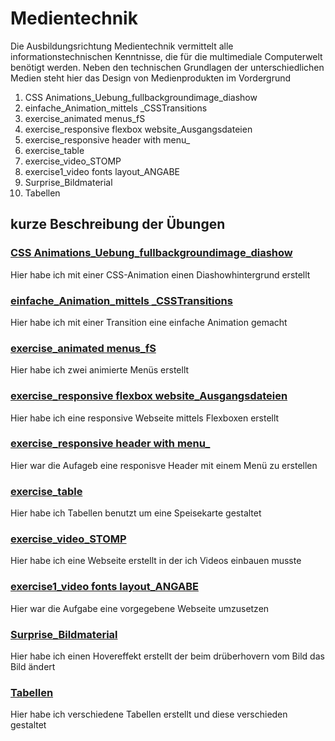 # Medientechnik


Die Ausbildungsrichtung Medientechnik vermittelt alle informationstechnischen
Kenntnisse, die für die multimediale Computerwelt benötigt werden. Neben den technischen Grundlagen der unterschiedlichen Medien steht hier
das Design von Medienprodukten im Vordergrund


1. CSS Animations_Uebung_fullbackgroundimage_diashow
2. einfache_Animation_mittels _CSSTransitions
3. exercise_animated menus_fS
4. exercise_responsive flexbox website_Ausgangsdateien
5. exercise_responsive header with menu_
6. exercise_table
7. exercise_video_STOMP
8. exercise1_video fonts layout_ANGABE
9. Surprise_Bildmaterial
10. Tabellen


## kurze Beschreibung der Übungen

### [CSS Animations_Uebung_fullbackgroundimage_diashow](https://github.com/vcatic/Medientechnik/tree/main/CSS%20Animations_Uebung_fullbackgroundimage_diashow)
Hier habe ich mit einer CSS-Animation einen Diashowhintergrund erstellt

### [einfache_Animation_mittels _CSSTransitions](https://github.com/vcatic/Medientechnik/tree/main/einfache_Animation_mittels%20_CSSTransitions)
Hier habe ich mit einer Transition eine einfache Animation gemacht

### [exercise_animated menus_fS ](https://github.com/vcatic/Medientechnik/tree/main/exercise_animated%20menus_fS)
Hier habe ich zwei animierte Menüs erstellt

### [exercise_responsive flexbox website_Ausgangsdateien](https://github.com/vcatic/Medientechnik/tree/main/exercise_responsive%20flexbox%20website_Ausgangsdateien)
Hier habe ich eine responsive Webseite mittels Flexboxen erstellt

### [exercise_responsive header with menu_](https://github.com/vcatic/Medientechnik/tree/main/exercise_responsive%20header%20with%20menu_)
Hier war die Aufageb eine responisve Header mit einem Menü zu erstellen 

### [exercise_table](https://github.com/vcatic/Medientechnik/tree/main/exercise_table)
Hier habe ich Tabellen benutzt um eine Speisekarte gestaltet
### [exercise_video_STOMP](https://github.com/vcatic/Medientechnik/tree/main/exercise_video_STOMP)
Hier habe ich eine Webseite erstellt in der ich Videos einbauen musste

### [exercise1_video fonts layout_ANGABE](https://github.com/vcatic/Medientechnik/tree/main/exercise1_video%20fonts%20layout_ANGABE)
Hier war die Aufgabe eine vorgegebene Webseite umzusetzen 

### [Surprise_Bildmaterial](https://github.com/vcatic/Medientechnik/tree/main/Surprise_Bildmaterial)
Hier habe ich einen Hovereffekt erstellt der beim drüberhovern vom Bild das Bild ändert

### [Tabellen](https://github.com/vcatic/Medientechnik/tree/main/Tabellen)
Hier habe ich verschiedene Tabellen erstellt und diese verschieden gestaltet